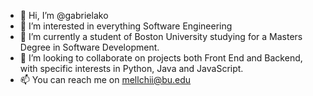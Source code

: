 - 👋 Hi, I’m @gabrielako
- 👀 I’m interested in everything Software Engineering
- 🌱 I’m currently a student of Boston University studying for a Masters Degree in Software Development.
- 💞️ I’m looking to collaborate on projects both Front End and Backend, with specific interests in Python, Java and JavaScript.
- 📫 You can reach me on mellchii@bu.edu

<!---
gabrielako/gabrielako is a ✨ special ✨ repository because its `README.md` (this file) appears on your GitHub profile.
You can click the Preview link to take a look at your changes.
--->
